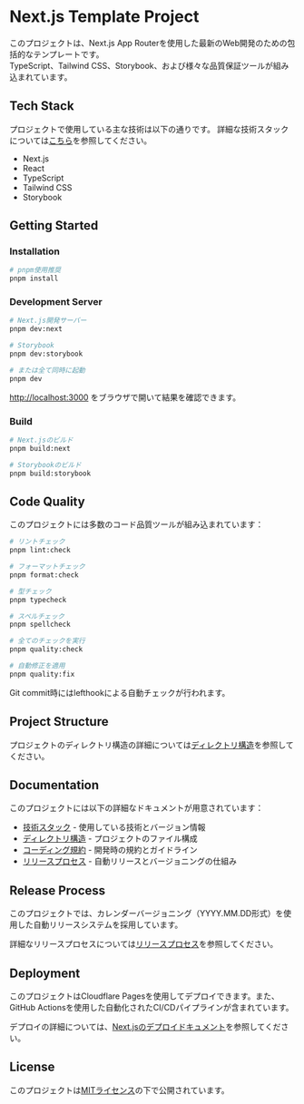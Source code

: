# Next.js Template Project

このプロジェクトは、Next.js App Routerを使用した最新のWeb開発のための包括的なテンプレートです。  
TypeScript、Tailwind CSS、Storybook、および様々な品質保証ツールが組み込まれています。

## Tech Stack

プロジェクトで使用している主な技術は以下の通りです。
詳細な技術スタックについては[こちら](docs/coding-guidlines/technology-stack.md)を参照してください。

- Next.js
- React
- TypeScript
- Tailwind CSS
- Storybook

## Getting Started

### Installation

```bash
# pnpm使用推奨
pnpm install
```

### Development Server

```bash
# Next.js開発サーバー
pnpm dev:next

# Storybook
pnpm dev:storybook

# または全て同時に起動
pnpm dev
```

[http://localhost:3000](http://localhost:3000) をブラウザで開いて結果を確認できます。

### Build

```bash
# Next.jsのビルド
pnpm build:next

# Storybookのビルド
pnpm build:storybook
```

## Code Quality

このプロジェクトには多数のコード品質ツールが組み込まれています：

```bash
# リントチェック
pnpm lint:check

# フォーマットチェック
pnpm format:check

# 型チェック
pnpm typecheck

# スペルチェック
pnpm spellcheck

# 全てのチェックを実行
pnpm quality:check

# 自動修正を適用
pnpm quality:fix
```

Git commit時にはlefthookによる自動チェックが行われます。

## Project Structure

プロジェクトのディレクトリ構造の詳細については[ディレクトリ構造](docs/coding-guidlines/directory-structure.md)を参照してください。

## Documentation

このプロジェクトには以下の詳細なドキュメントが用意されています：

- [技術スタック](docs/coding-guidlines/technology-stack.md) - 使用している技術とバージョン情報
- [ディレクトリ構造](docs/coding-guidlines/directory-structure.md) - プロジェクトのファイル構成
- [コーディング規約](docs/coding-guidlines/coding-rule.md) - 開発時の規約とガイドライン
- [リリースプロセス](docs/coding-guidlines/release-process.md) - 自動リリースとバージョニングの仕組み

## Release Process

このプロジェクトでは、カレンダーバージョニング（YYYY.MM.DD形式）を使用した自動リリースシステムを採用しています。

詳細なリリースプロセスについては[リリースプロセス](docs/coding-guidlines/release-process.md)を参照してください。

## Deployment

このプロジェクトはCloudflare Pagesを使用してデプロイできます。また、GitHub Actionsを使用した自動化されたCI/CDパイプラインが含まれています。

デプロイの詳細については、[Next.jsのデプロイドキュメント](https://nextjs.org/docs/app/building-your-application/deploying)を参照してください。

## License

このプロジェクトは[MITライセンス](LICENSE)の下で公開されています。
